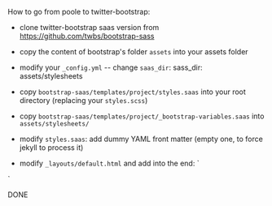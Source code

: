 How to go from poole to twitter-bootstrap:

- clone twitter-bootstrap saas version from 
  https://github.com/twbs/bootstrap-sass

- copy the content of bootstrap's folder `assets` into your assets folder

- modify your `_config.yml` -- change `saas_dir`:
  sass_dir:          assets/stylesheets

- copy `bootstrap-saas/templates/project/styles.saas` into your root directory
  (replacing your `styles.scss`)

- copy `bootstrap-saas/templates/project/_bootstrap-variables.saas` into 
  `assets/stylesheets/`

- modify `styles.saas`: add dummy YAML front matter
  (empty one, to force jekyll to process it)

- modify `_layouts/default.html` and add into the end:
`
    <!-- Bootstrap core JavaScript
    ================================================== -->
    <!-- Placed at the end of the document so the pages load faster -->
    <script src="https://ajax.googleapis.com/ajax/libs/jquery/1.11.3/jquery.min.js"></script>
    <script src="{{ site.baseurl }}/assets/javascripts/bootstrap.min.js"></script>
`


DONE
